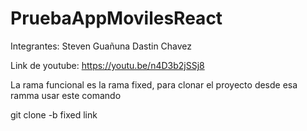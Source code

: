 # PruebaAppMovilesReact
Integrantes:
Steven Guañuna
Dastin Chavez

Link de youtube: https://youtu.be/n4D3b2jSSj8

La rama funcional es la rama fixed, para clonar el proyecto desde esa ramma usar este comando

git clone -b fixed link

